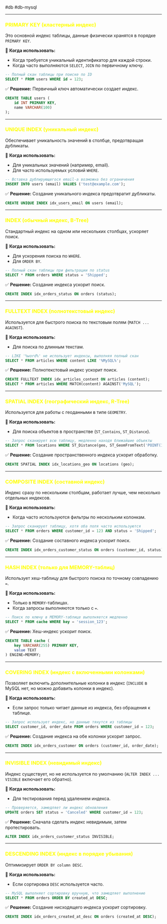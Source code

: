 #db #db-mysql
 
---
### **<font color="#ffff00">PRIMARY KEY (кластерный индекс)</font>**
Это основной индекс таблицы, данные физически хранятся в порядке `PRIMARY KEY`.

📌 **Когда использовать:**
- Когда требуется уникальный идентификатор для каждой строки.
- Когда часто выполняются `SELECT`, `JOIN` по первичному ключу.

```sql
-- Полный скан таблицы при поиске по ID
SELECT * FROM users WHERE id = 123;
```
✅ **Решение:** Первичный ключ автоматически создает индекс.
```sql
CREATE TABLE users (
    id INT PRIMARY KEY,
    name VARCHAR(100)
);
```
---

### **<font color="#ffff00">UNIQUE INDEX (уникальный индекс)</font>**
Обеспечивает уникальность значений в столбце, предотвращая дубликаты.

📌 **Когда использовать:**
- Для уникальных значений (например, email). 
- Для часто используемых условий `WHERE`.

```sql
-- Вставка дублирующегося email-а возможна без ограничения
INSERT INTO users (email) VALUES ('test@example.com');
```
✅ **Решение:** Создание уникального индекса предотвратит дубликаты.
```sql
CREATE UNIQUE INDEX idx_users_email ON users (email);
```
---

### **<font color="#ffff00">INDEX (обычный индекс, B-Tree)</font>**
Стандартный индекс на одном или нескольких столбцах, ускоряет поиск.

📌 **Когда использовать:**
- Для ускорения поиска по `WHERE`.  
- Для `ORDER BY`. 

```sql
-- Полный скан таблицы при фильтрации по status
SELECT * FROM orders WHERE status = 'Shipped';
```
✅ **Решение:** Создание индекса ускорит поиск.
```sql
CREATE INDEX idx_orders_status ON orders (status);
```
---

### **<font color="#ffff00">FULLTEXT INDEX (полнотекстовый индекс)</font>**
Используется для быстрого поиска по текстовым полям (`MATCH ... AGAINST`).

📌 **Когда использовать:**
- Для поиска по длинным текстам.

```sql
-- LIKE '%word%' не использует индексы, выполняя полный скан
SELECT * FROM articles WHERE content LIKE '%MySQL%';
```
✅ **Решение:** Полнотекстовый индекс ускорит поиск.
```sql
CREATE FULLTEXT INDEX idx_articles_content ON articles (content);
SELECT * FROM articles WHERE MATCH(content) AGAINST('MySQL');
```
---

### **<font color="#ffff00">SPATIAL INDEX (географический индекс, R-Tree)</font>**
Используется для работы с геоданными в типе `GEOMETRY`.

📌 **Когда использовать:**
- Для поиска объектов в пространстве (`ST_Contains`, `ST_Distance`).

```sql
-- Запрос сканирует всю таблицу, медленно находя ближайшие объекты
SELECT * FROM locations WHERE ST_Distance(geo, ST_GeomFromText('POINT(10 20)')) < 1000;
```
✅ **Решение:** Создание пространственного индекса ускорит обработку.
```sql
CREATE SPATIAL INDEX idx_locations_geo ON locations (geo);
```
---

### **<font color="#ffff00">COMPOSITE INDEX (составной индекс)</font>**
Индекс сразу по нескольким столбцам, работает лучше, чем несколько отдельных индексов.

📌 **Когда использовать:**
- Когда часто используются фильтры по нескольким колонкам.

```sql
-- Запрос сканирует таблицу, хотя оба поля часто используются
SELECT * FROM orders WHERE customer_id = 123 AND status = 'Shipped';
```
✅ **Решение:** Создание составного индекса ускорит поиск.
```sql
CREATE INDEX idx_orders_customer_status ON orders (customer_id, status);
```
---

### **<font color="#ffff00">HASH INDEX (только для MEMORY-таблиц)</font>**
Использует хеш-таблицу для быстрого поиска по точному совпадению `=`.

📌 **Когда использовать:**
- Только в `MEMORY`-таблицах.
- Когда запросы выполняются только с `=`.

```sql
-- Поиск по ключу в MEMORY-таблице выполняется медленно
SELECT * FROM cache WHERE key = 'session_123';
```
✅ **Решение:** Хеш-индекс ускорит поиск.
```sql
CREATE TABLE cache (
    key VARCHAR(255) PRIMARY KEY,
    value TEXT
) ENGINE=MEMORY;
```
---

### **<font color="#ffff00">COVERING INDEX (индекс с включенными колонками)</font>**
Позволяет включить дополнительные колонки в индекс (`INCLUDE` в MySQL нет, но можно добавить колонки в индекс).

📌 **Когда использовать:**
- Если запрос только читает данные из индекса, без обращения к таблице.

```sql
-- Запрос использует индекс, но данные тянутся из таблицы
SELECT customer_id, order_date FROM orders WHERE customer_id = 123;
```
✅ **Решение:** Создание индекса на обе колонки ускорит запрос.
```sql
CREATE INDEX idx_orders_customer ON orders (customer_id, order_date);
```
---

### **<font color="#ffff00">INVISIBLE INDEX (невидимый индекс)</font>**
Индекс существует, но не используется по умолчанию (`ALTER INDEX ... VISIBLE` включает его обратно).

📌 **Когда использовать:**
- Для тестирования перед удалением индекса.

```sql
-- Проверяется, замедляет ли индекс обновления
UPDATE orders SET status = 'Canceled' WHERE customer_id = 123;
```
✅ **Решение:** Сначала сделать индекс невидимым, затем протестировать.
```sql
ALTER INDEX idx_orders_customer_status INVISIBLE;
```
---

### **<font color="#ffff00">DESCENDING INDEX (индекс в порядке убывания)</font>**
Оптимизирует `ORDER BY column DESC`.

📌 **Когда использовать:**
- Если сортировка `DESC` используется часто.

```sql
-- MySQL выполняет сортировку вручную, что замедляет выполнение
SELECT * FROM orders ORDER BY created_at DESC;
```
✅ **Решение:** Создание нисходящего индекса ускорит сортировку.
```sql
CREATE INDEX idx_orders_created_at_desc ON orders (created_at DESC);
```
